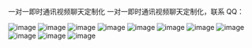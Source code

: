 一对一即时通讯视频聊天定制化
一对一即时通讯视频聊天定制化，联系
QQ：

![image](http://ichatcat.com/maoyin/shujuku02.png)
![image](http://ichatcat.com/maoyin/yewu2.png)
![image](http://ichatcat.com/maoyin/113.png)
![image](http://ichatcat.com/maoyin/115.png)
![image](http://ichatcat.com/maoyin/116.png)
![image](http://ichatcat.com/maoyin/117.png)
![image](http://ichatcat.com/maoyin/118.png)
![image](http://ichatcat.com/maoyin/119.png)
![image](http://ichatcat.com/maoyin/222.png)
![image](http://ichatcat.com/maoyin/1120.png)
![image](http://ichatcat.com/maoyin/1121.png)
